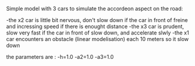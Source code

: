 Simple model with 3 cars to simulate the accordeon aspect on the road:

-the x2 car is little bit nervous, don't slow down if the car in front of freine and incressing speed if there is enought distance
-the x3 car is prudent, slow very fast if the car in front of slow down, and accelerate slwly
-the x1 car encounters an obstacle (linear modelisation) each 10 meters so it slow down


the parameters are : 
-h=1.0
-a2=1.0
-a3=1.0

